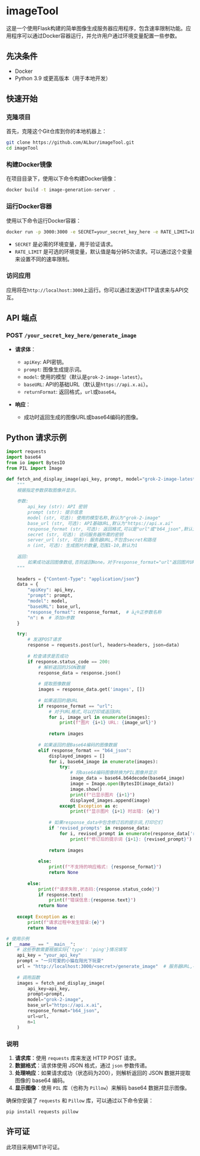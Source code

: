 # imageTool

这是一个使用Flask构建的简单图像生成服务器应用程序，包含速率限制功能。应用程序可以通过Docker容器运行，并允许用户通过环境变量配置一些参数。

## 先决条件

- Docker
- Python 3.9 或更高版本（用于本地开发）

## 快速开始

### 克隆项目

首先，克隆这个Git仓库到你的本地机器上：

```bash
git clone https://github.com/ALbur/imageTool.git
cd imageTool
```

### 构建Docker镜像

在项目目录下，使用以下命令构建Docker镜像：

```bash
docker build -t image-generation-server .
```

### 运行Docker容器

使用以下命令运行Docker容器：

```bash
docker run -p 3000:3000 -e SECRET=your_secret_key_here -e RATE_LIMIT=10 image-generation-server
```

- `SECRET` 是必需的环境变量，用于验证请求。
- `RATE_LIMIT` 是可选的环境变量，默认值是每分钟5次请求。可以通过这个变量来设置不同的速率限制。

### 访问应用

应用将在`http://localhost:3000`上运行。你可以通过发送HTTP请求来与API交互。

## API 端点

### POST `/your_secret_key_here/generate_image`

- **请求体**：
  - `apiKey`: API密钥。
  - `prompt`: 图像生成提示词。
  - `model`: 使用的模型（默认是`grok-2-image-latest`）。
  - `baseURL`: API的基础URL（默认是`https://api.x.ai`）。
  - `returnFormat`: 返回格式，`url`或`base64`。

- **响应**：
  - 成功时返回生成的图像URL或base64编码的图像。

## Python 请求示例

```python
import requests
import base64
from io import BytesIO
from PIL import Image

def fetch_and_display_image(api_key, prompt, model="grok-2-image-latest", base_url="https://api.x.ai", response_format="b64_json", url="", n=1):
    """
    根据指定参数获取图像并显示。
    
    参数:
        api_key (str): API 密钥
        prompt (str): 提示信息
        model (str, 可选): 使用的模型名称,默认为"grok-2-image"
        base_url (str, 可选): API基础URL,默认为"https://api.x.ai"
        response_format (str, 可选): 返回格式,可以是"url"或"b64_json",默认为"b64_json"
        secret (str, 可选): 访问服务器所需的密钥
        server_url (str, 可选): 服务器URL,不包含secret和路径
        n (int, 可选): 生成图片的数量,范围1-10,默认为1
        
    返回:
        如果成功返回图像数组,否则返回None。对于response_format="url"返回图片URL列表,对于"b64_json"返回Base64编码字符串列表。
    """
    
    headers = {"Content-Type": "application/json"}
    data = {
        "apiKey": api_key,
        "prompt": prompt,
        "model": model,
        "baseURL": base_url,
        "response_format": response_format,  # ä¿®正参数名称
        "n": n  # 添加n参数
    }

    try:
        # 发送POST请求
        response = requests.post(url, headers=headers, json=data)
        
        # 检查请求是否成功
        if response.status_code == 200:
            # 解析返回的JSON数据
            response_data = response.json()
            
            # 提取图像数据
            images = response_data.get('images', [])
            
            # 如果返回的是URL
            if response_format == "url":
                # 对于URL格式,可以打印或返回URL
                for i, image_url in enumerate(images):
                    print(f"图片 {i+1} URL: {image_url}")
                
                return images
            
            # 如果返回的是Base64编码的图像数据
            elif response_format == "b64_json":
                displayed_images = []
                for i, base64_image in enumerate(images):
                    try:
                        # 将base64编码图像转换为PIL图像并显示
                        image_data = base64.b64decode(base64_image)
                        image = Image.open(BytesIO(image_data))
                        image.show()
                        print(f"已显示图片 {i+1}")
                        displayed_images.append(image)
                    except Exception as e:
                        print(f"显示图片 {i+1} 时出错: {e}")
                
                # 如果response_data中包含修订后的提示词,打印它们
                if 'revised_prompts' in response_data:
                    for i, revised_prompt in enumerate(response_data['revised_prompts']):
                        print(f"修订后的提示词 {i+1}: {revised_prompt}")
                
                return images
            
            else:
                print(f"不支持的响应格式: {response_format}")
                return None
                
        else:
            print(f"请求失败,状态码:{response.status_code}")
            if response.text:
                print(f"错误信息:{response.text}")
            return None
            
    except Exception as e:
        print(f"请求过程中发生错误:{e}")
        return None

# 使用示例
if __name__ == "__main__":
    # 这些参数需要根据实际{'type': 'ping'}情况填写
    api_key = "your_api_key"
    prompt = "一只可爱的小猫在阳光下玩耍"
    url = "http://localhost:3000/<secret>/generate_image"  # 服务器URL,不包含secret和路径
    
    # 调用函数
    images = fetch_and_display_image(
        api_key=api_key,
        prompt=prompt,
        model="grok-2-image",
        base_url="https://api.x.ai",
        response_format="b64_json",
        url=url,
        n=1
    )

```

### 说明

1. **请求库**：使用 `requests` 库来发送 HTTP POST 请求。
2. **数据格式**：请求体使用 JSON 格式，通过 `json` 参数传递。
3. **处理响应**：如果请求成功（状态码为200），则解析返回的 JSON 数据并提取图像的 base64 编码。
4. **显示图像**：使用 `PIL` 库（也称为 `Pillow`）来解码 base64 数据并显示图像。

确保你安装了 `requests` 和 `Pillow` 库，可以通过以下命令安装：

```shell
pip install requests pillow
```

## 许可证

此项目采用MIT许可证。
